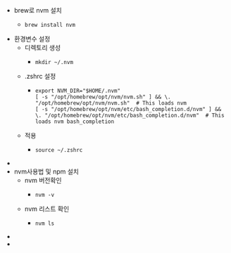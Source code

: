 - brew로 nvm 설치
	- ```shell
	  brew install nvm
	  ```
- 환경변수 설정
	- 디렉토리 생성
		- ```shell
		  mkdir ~/.nvm
		  ```
	- .zshrc 설정
		- ```shell
		  export NVM_DIR="$HOME/.nvm"
		  [ -s "/opt/homebrew/opt/nvm/nvm.sh" ] && \. "/opt/homebrew/opt/nvm/nvm.sh"  # This loads nvm
		  [ -s "/opt/homebrew/opt/nvm/etc/bash_completion.d/nvm" ] && \. "/opt/homebrew/opt/nvm/etc/bash_completion.d/nvm"  # This loads nvm bash_completion
		  ```
	- 적용
		- ```shell
		  source ~/.zshrc
		  ```
-
- nvm사용법 및 npm 설치
	- nvm 버전확인
		- ```shell
		  nvm -v
		  ```
	- nvm 리스트 확인
		- ```shell
		  nvm ls
		  ```
-
-